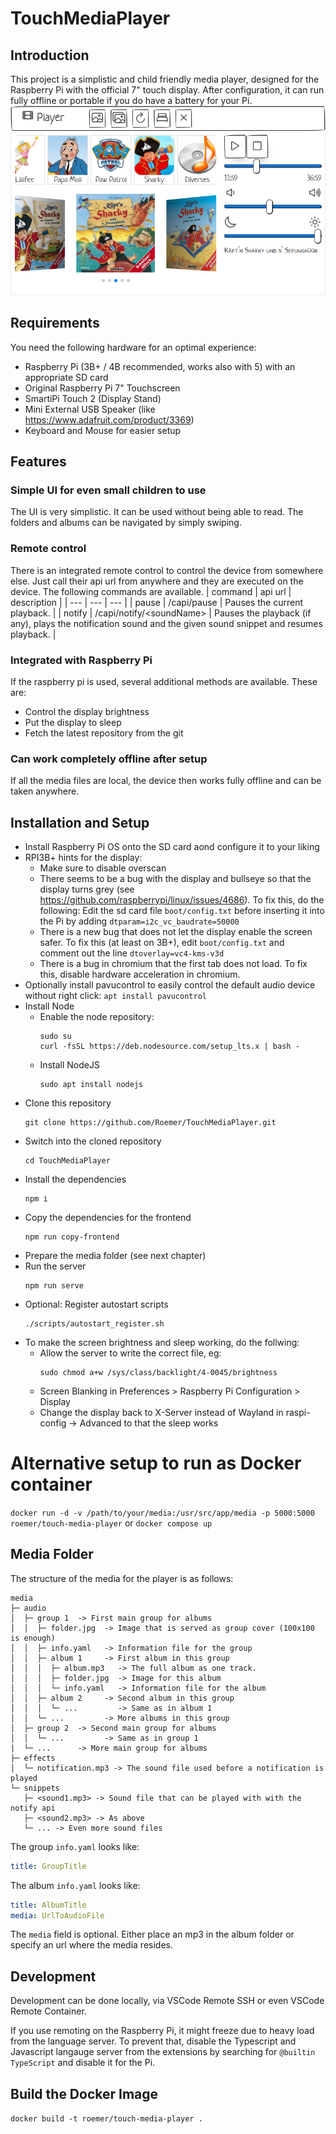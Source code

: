 # TouchMediaPlayer

## Introduction
This project is a simplistic and child friendly media player, designed for the Raspberry Pi with the official 7" touch display.
After configuration, it can run fully offline or portable if you do have a battery for your Pi.
![Media Player](.github/images/mediaplayer.png)

## Requirements
You need the following hardware for an optimal experience:
- Raspberry Pi (3B+ / 4B recommended, works also with 5) with an appropriate SD card
- Original Raspberry Pi 7" Touchscreen
- SmartiPi Touch 2 (Display Stand)
- Mini External USB Speaker (like https://www.adafruit.com/product/3369)
- Keyboard and Mouse for easier setup

## Features

### Simple UI for even small children to use
The UI is very simplistic. It can be used without being able to read. The folders and albums can be navigated by simply swiping.

### Remote control
There is an integrated remote control to control the device from somewhere else.
Just call their api url from anywhere and they are executed on the device.
The following commands are available.
| command | api url | description |
| --- | --- | --- |
| pause | /capi/pause | Pauses the current playback. |
| notify | /capi/notify/\<soundName\> | Pauses the playback (if any), plays the notification sound and the given sound snippet and resumes playback. |

### Integrated with Raspberry Pi
If the raspberry pi is used, several additional methods are available. These are:
- Control the display brightness
- Put the display to sleep
- Fetch the latest repository from the git

### Can work completely offline after setup
If all the media files are local, the device then works fully offline and can be taken anywhere.

## Installation and Setup
- Install Raspberry Pi OS onto the SD card aond configure it to your liking
- RPI3B+ hints for the display:
  - Make sure to disable overscan
  - There seems to be a bug with the display and bullseye so that the display turns grey (see https://github.com/raspberrypi/linux/issues/4686).
    To fix this, do the following: Edit the sd card file `boot/config.txt` before inserting it into the Pi by adding `dtparam=i2c_vc_baudrate=50000`
  - There is a new bug that does not let the display enable the screen safer. To fix this (at least on 3B+), edit `boot/config.txt` and comment out the line
    `dtoverlay=vc4-kms-v3d`
  - There is a bug in chromium that the first tab does not load. To fix this, disable hardware acceleration in chromium.
- Optionally install pavucontrol to easily control the default audio device without right click: `apt install pavucontrol`
- Install Node
  - Enable the node repository:
    ```
    sudo su
    curl -fsSL https://deb.nodesource.com/setup_lts.x | bash -
    ```
  - Install NodeJS
    ```
    sudo apt install nodejs
    ```
- Clone this repository
  ```
  git clone https://github.com/Roemer/TouchMediaPlayer.git
  ```
- Switch into the cloned repository
  ```
  cd TouchMediaPlayer
  ```
- Install the dependencies
  ```
  npm i
  ```
- Copy the dependencies for the frontend
  ```
  npm run copy-frontend
  ```
- Prepare the media folder (see next chapter)
- Run the server
  ```
  npm run serve
  ```
- Optional: Register autostart scripts
  ```
  ./scripts/autostart_register.sh
  ```
- To make the screen brightness and sleep working, do the follwing:
  - Allow the server to write the correct file, eg:
    ```
    sudo chmod a+w /sys/class/backlight/4-0045/brightness
    ```
  - Screen Blanking in Preferences > Raspberry Pi Configuration > Display
  - Change the display back to X-Server instead of Wayland in raspi-config -> Advanced to that the sleep works

# Alternative setup to run as Docker container
`docker run -d -v /path/to/your/media:/usr/src/app/media -p 5000:5000 roemer/touch-media-player`
or
`docker compose up`

## Media Folder
The structure of the media for the player is as follows:
```
media
├─ audio
│  ├─ group 1  -> First main group for albums
│  │  ├─ folder.jpg  -> Image that is served as group cover (100x100 is enough)
│  │  ├─ info.yaml   -> Information file for the group
│  │  ├─ album 1     -> First album in this group
│  │  │  ├─ album.mp3   -> The full album as one track.
│  │  │  ├─ folder.jpg  -> Image for this album
│  │  │  └─ info.yaml   -> Information file for the album
│  │  ├─ album 2     -> Second album in this group
│  │  │  └─ ...         -> Same as in album 1
│  │  └─ ...         -> More albums in this group
│  ├─ group 2  -> Second main group for albums
│  │  └─ ...         -> Same as in group 1
|  └─ ...      -> More main group for albums
├─ effects
│  └─ notification.mp3 -> The sound file used before a notification is played
└─ snippets
   ├─ <sound1.mp3> -> Sound file that can be played with with the notify api
   ├─ <sound2.mp3> -> As above
   └─ ... -> Even more sound files
```

The group `info.yaml` looks like:
```yaml
title: GroupTitle
```

The album `info.yaml` looks like:
```yaml
title: AlbumTitle
media: UrlToAudioFile
```
The `media` field is optional. Either place an mp3 in the album folder or specify an url where the media resides.

## Development
Development can be done locally, via VSCode Remote SSH or even VSCode Remote Container.

If you use remoting on the Raspberry Pi, it might freeze due to heavy load from the language server. To prevent that, disable the Typescript and Javascript langauge server from the extensions by searching for `@builtin TypeScript` and disable it for the Pi.

## Build the Docker Image
`docker build -t roemer/touch-media-player .`
